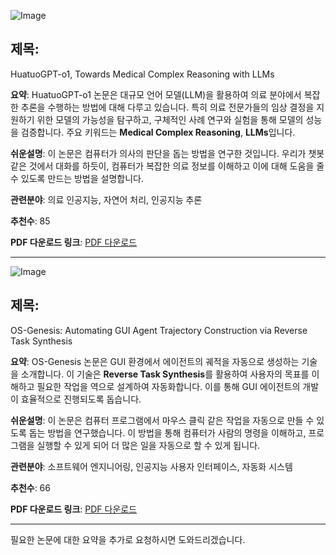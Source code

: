 ![Image](https://cdn-thumbnails.huggingface.co/social-thumbnails/papers/2412.18925.png)

## 제목:
HuatuoGPT-o1, Towards Medical Complex Reasoning with LLMs

**요약**:
HuatuoGPT-o1 논문은 대규모 언어 모델(LLM)을 활용하여 의료 분야에서 복잡한 추론을 수행하는 방법에 대해 다루고 있습니다. 특히 의료 전문가들의 임상 결정을 지원하기 위한 모델의 가능성을 탐구하고, 구체적인 사례 연구와 실험을 통해 모델의 성능을 검증합니다. 주요 키워드는 **Medical Complex Reasoning**, **LLMs**입니다.

**쉬운설명**:
이 논문은 컴퓨터가 의사의 판단을 돕는 방법을 연구한 것입니다. 우리가 챗봇 같은 것에서 대화를 하듯이, 컴퓨터가 복잡한 의료 정보를 이해하고 이에 대해 도움을 줄 수 있도록 만드는 방법을 설명합니다.

**관련분야**:
의료 인공지능, 자연어 처리, 인공지능 추론

**추천수**:
85

**PDF 다운로드 링크**: [PDF 다운로드](https://huggingface.co/papers/2412.18925)

---

![Image](https://cdn-thumbnails.huggingface.co/social-thumbnails/papers/2412.19723.png)

## 제목:
OS-Genesis: Automating GUI Agent Trajectory Construction via Reverse Task Synthesis

**요약**:
OS-Genesis 논문은 GUI 환경에서 에이전트의 궤적을 자동으로 생성하는 기술을 소개합니다. 이 기술은 **Reverse Task Synthesis**를 활용하여 사용자의 목표를 이해하고 필요한 작업을 역으로 설계하여 자동화합니다. 이를 통해 GUI 에이전트의 개발이 효율적으로 진행되도록 돕습니다.

**쉬운설명**:
이 논문은 컴퓨터 프로그램에서 마우스 클릭 같은 작업을 자동으로 만들 수 있도록 돕는 방법을 연구했습니다. 이 방법을 통해 컴퓨터가 사람의 명령을 이해하고, 프로그램을 실행할 수 있게 되어 더 많은 일을 자동으로 할 수 있게 됩니다.

**관련분야**:
소프트웨어 엔지니어링, 인공지능 사용자 인터페이스, 자동화 시스템

**추천수**:
66

**PDF 다운로드 링크**: [PDF 다운로드](https://huggingface.co/papers/2412.19723)

---

필요한 논문에 대한 요약을 추가로 요청하시면 도와드리겠습니다.